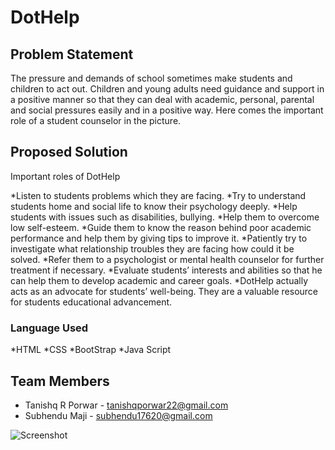 # DotHelp

## Problem Statement

The pressure and demands of school sometimes make students and children to act out. Children and young adults need guidance and support in a positive manner so that they can deal with academic, personal, parental and social pressures easily and in a positive way. Here comes the important role of a student counselor in the picture.

## Proposed Solution

Important roles of DotHelp

*Listen to students problems which they are facing.
*Try to understand students home and social life to know their psychology deeply.
*Help students with issues such as disabilities, bullying.
*Help them to overcome low self-esteem.
*Guide them to know the reason behind poor academic performance and help them by giving tips to improve it.
*Patiently try to investigate what relationship troubles they are facing how could it be solved.
*Refer them to a psychologist or mental health counselor for further treatment if necessary.
*Evaluate students’ interests and abilities so that he can help them to develop academic and career goals.
*DotHelp actually acts as an advocate for students’ well-being. They are a valuable resource for students educational advancement.

### Language Used

*HTML
*CSS
*BootStrap
*Java Script

## Team Members
* Tanishq R Porwar - tanishqporwar22@gmail.com
* Subhendu Maji - subhendu17620@gmail.com

![Screenshot](screenshot.png)
